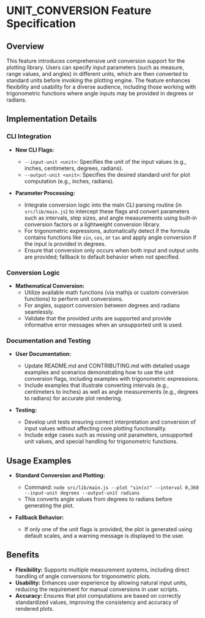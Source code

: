 # UNIT_CONVERSION Feature Specification

## Overview
This feature introduces comprehensive unit conversion support for the plotting library. Users can specify input parameters (such as measure, range values, and angles) in different units, which are then converted to standard units before invoking the plotting engine. The feature enhances flexibility and usability for a diverse audience, including those working with trigonometric functions where angle inputs may be provided in degrees or radians.

## Implementation Details
### CLI Integration
- **New CLI Flags:**
  - `--input-unit <unit>`: Specifies the unit of the input values (e.g., inches, centimeters, degrees, radians).
  - `--output-unit <unit>`: Specifies the desired standard unit for plot computation (e.g., inches, radians).

- **Parameter Processing:**
  - Integrate conversion logic into the main CLI parsing routine (in `src/lib/main.js`) to intercept these flags and convert parameters such as intervals, step sizes, and angle measurements using built-in conversion factors or a lightweight conversion library.
  - For trigonometric expressions, automatically detect if the formula contains functions like `sin`, `cos`, or `tan` and apply angle conversion if the input is provided in degrees.
  - Ensure that conversion only occurs when both input and output units are provided; fallback to default behavior when not specified.

### Conversion Logic
- **Mathematical Conversion:**
  - Utilize available math functions (via mathjs or custom conversion functions) to perform unit conversions. 
  - For angles, support conversion between degrees and radians seamlessly.
  - Validate that the provided units are supported and provide informative error messages when an unsupported unit is used.

### Documentation and Testing
- **User Documentation:**
  - Update README.md and CONTRIBUTING.md with detailed usage examples and scenarios demonstrating how to use the unit conversion flags, including examples with trigonometric expressions.
  - Include examples that illustrate converting intervals (e.g., centimeters to inches) as well as angle measurements (e.g., degrees to radians) for accurate plot rendering.

- **Testing:**
  - Develop unit tests ensuring correct interpretation and conversion of input values without affecting core plotting functionality.
  - Include edge cases such as missing unit parameters, unsupported unit values, and special handling for trigonometric functions.

## Usage Examples
- **Standard Conversion and Plotting:**
  - Command: `node src/lib/main.js --plot "sin(x)" --interval 0,360 --input-unit degrees --output-unit radians`
  - This converts angle values from degrees to radians before generating the plot.

- **Fallback Behavior:**
  - If only one of the unit flags is provided, the plot is generated using default scales, and a warning message is displayed to the user.

## Benefits
- **Flexibility:** Supports multiple measurement systems, including direct handling of angle conversions for trigonometric plots.
- **Usability:** Enhances user experience by allowing natural input units, reducing the requirement for manual conversions in user scripts.
- **Accuracy:** Ensures that plot computations are based on correctly standardized values, improving the consistency and accuracy of rendered plots.
